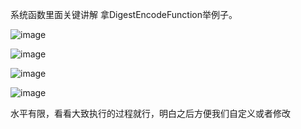 系统函数里面关键讲解
拿DigestEncodeFunction举例子。

![image](https://user-images.githubusercontent.com/15613793/165493542-ffb81a85-35fe-4648-b2fc-03fa474966df.png)


![image](https://user-images.githubusercontent.com/15613793/165493631-3746de62-75fb-4f16-9a9a-de42e2af93c5.png)

![image](https://user-images.githubusercontent.com/15613793/165493671-61a7352e-82ff-42ec-8c67-75df9b9efbab.png)

![image](https://user-images.githubusercontent.com/15613793/165493734-3c7e982c-fa45-4717-a167-8e39406c8ed4.png)


水平有限，看看大致执行的过程就行，明白之后方便我们自定义或者修改








